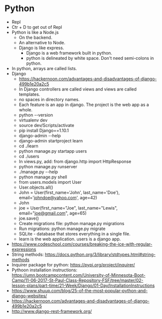 # Python

* Repl
* Ctr + D to get out of Repl
* Python is like a Node.js
  * On the backend.
  * An alternative to Node.
  * Django is like express.
    * Django is a web framework built in python.
    * python is delineated by white space. Don't need semi-colons in python.
* In python, arrays are called lists.
* Django
  * <https://hackernoon.com/advantages-and-disadvantages-of-django-499b1e20a2c5>
  * In Django controllers are called views and views are called templates.
  * no spaces in directory names.
  * Each feature is an app in django. The project is the web app as a whole.
  * python --version
  * virtualenv dev
  * source dev/Scripts/activate
  * pip install Django==1.10.1
  * django-admin --help
  * django-admin startproject learn
  * cd ./learn
  * python manage.py startapp users
  * cd ./users
  * In views.py, add: from django.http import HttpResponse
  * python manage.py runserver
  * ./manage.py --help
  * python manage.py shell
  * from  users.models import User
  * User.objects.all()
  * John = User(first_name='John', last_name='Doe'), email='johndoe@yahoo.com', age=42)
  * John
  * joe = User(first_name="Joe", last_name="Lewis", email="joe@gmail.com", age=65)
  * joe.save()
  * Create migrations file: python manage.py migrations
  * Run migrations: python manage.py migrate
  * SQLite - database that stores everything in a single file.
  * learn is the web application. users is a django app.
* <https://www.codeschool.com/courses/breaking-the-ice-with-regular-expressions>
* String methods: <https://docs.python.org/3/library/stdtypes.html#string-methods>
* Inquirer package for python: <https://pypi.org/project/inquirer/>
* Pythoon installation instructions: <https://umn.bootcampcontent.com/University-of-Minnesota-Boot-Camp/11-06-2017-St-Paul-Class-Repository-FSF/tree/master/02-lesson-plans/part-time/21-Week/Django/01-Day/InstallationInstructions>
* <https://www.shuup.com/blog/25-of-the-most-popular-python-and-django-websites/>
* <https://hackernoon.com/advantages-and-disadvantages-of-django-499b1e20a2c5>
* <http://www.django-rest-framework.org/>